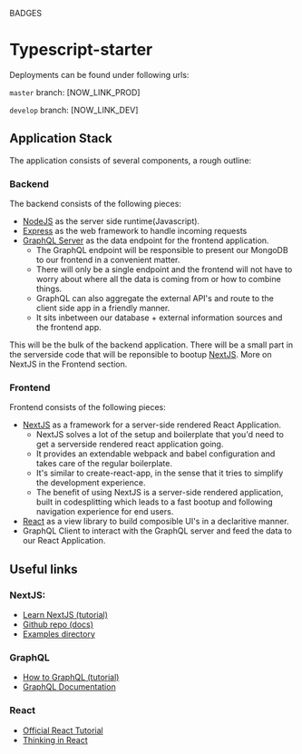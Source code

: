 BADGES

# Typescript-starter

Deployments can be found under following urls:

`master` branch: [NOW_LINK_PROD]

`develop` branch: [NOW_LINK_DEV]

## Application Stack

The application consists of several components, a rough outline:

### Backend

The backend consists of the following pieces:

* [NodeJS](https://nodejs.org/en/) as the server side runtime(Javascript).
* [Express](https://github.com/expressjs/express) as the web framework to handle incoming requests
* [GraphQL Server](http://graphql.org/learn/) as the data endpoint for the frontend application.
  * The GraphQL endpoint will be responsible to present our MongoDB to our frontend in a convenient matter.
  * There will only be a single endpoint and the frontend will not have to worry about where all the data is coming from or how to combine things.
  * GraphQL can also aggregate the external API's and route to the client side app in a friendly manner.
  * It sits inbetween our database + external information sources and the frontend app.

This will be the bulk of the backend application. There will be a small part in the serverside code that will be reponsible to bootup [NextJS](https://github.com/zeit/next.js/). More on NextJS in the Frontend section.

### Frontend

Frontend consists of the following pieces:

* [NextJS](https://github.com/zeit/next.js/) as a framework for a server-side rendered React Application.
  * NextJS solves a lot of the setup and boilerplate that you'd need to get a serverside rendered react application going.
  * It provides an extendable webpack and babel configuration and takes care of the regular boilerplate.
  * It's similar to create-react-app, in the sense that it tries to simplify the development experience.
  * The benefit of using NextJS is a server-side rendered application, built in codesplitting which leads to a fast bootup and following navigation experience for end users.
* [React](https://reactjs.org/) as a view library to build composible UI's in a declaritive manner.
* GraphQL Client to interact with the GraphQL server and feed the data to our React Application.

## Useful links

### NextJS:

* [Learn NextJS (tutorial)](https://learnnextjs.com/)
* [Github repo (docs)](https://github.com/zeit/next.js/)
* [Examples directory](https://github.com/zeit/next.js/tree/canary/examples)

### GraphQL

* [How to GraphQL (tutorial)](https://www.howtographql.com/)
* [GraphQL Documentation](http://graphql.org/learn/)

### React

* [Official React Tutorial](https://reactjs.org/tutorial/tutorial.html)
* [Thinking in React](https://reactjs.org/docs/thinking-in-react.html)
